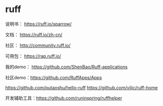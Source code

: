 # ruff

说明书： https://ruff.io/sparrow/

文档： https://ruff.io/zh-cn/

社区： http://community.ruff.io/

可用包： https://rap.ruff.io/

我的demo： https://github.com/ShenBao/Ruff-applications

社区demo：https://github.com/RuffApps/Apps

https://github.com/putaoshu/hello-ruff
https://github.com/vilic/ruff-home

开发辅助工具：https://github.com/runinspring/ruffhelper


































